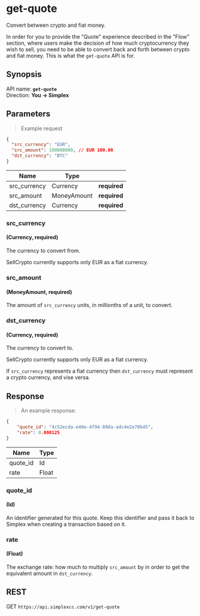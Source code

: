 # get-quote #

Convert between crypto and fiat money.

In order for you to provide the "Quote" experience described in the "Flow" section, where users make the decision of how much cryptocurrency they wish to sell, you need to be able to convert back and forth between crypto and fiat money. This is what the `get-quote` API is for.

## Synopsis ##

API name: **`get-quote`**  
Direction: **You &rarr; Simplex**

## Parameters ##

> Example request

```json
{
  "src_currency": "EUR",
  "src_amount": 100000000, // EUR 100.00
  "dst_currency": "BTC"
}
```

Name         | Type        |   |
-------------| ----------- | - |
src_currency | Currency    | **required**
src_amount   | MoneyAmount | **required**
dst_currency | Currency    | **required**

### src_currency ###
#### (Currency, **required**)

The currency to convert from.

<aside class="notice">
SellCrypto currently supports only EUR as a fiat currency.
</aside>

### src_amount ###
#### (MoneyAmount, **required**)

The amount of `src_currency` units, in millionths of a unit, to convert.

### dst_currency ###
#### (Currency, **required**)

The currency to convert to.

<aside class="notice">
SellCrypto currently supports only EUR as a fiat currency.
</aside>

If `src_currency` represents a fiat currency then `dst_currency` must represent a crypto currency, and vise versa.

## Response ##

> An example response:

```json
{
    "quote_id": "4c52ecda-e40e-4f94-89da-adc4e2e78b45",
    "rate": 0.000125
}
```

Name     | Type
-------- | ----
quote_id | Id
rate     | Float

### quote_id ###
#### (Id)

An identifier generated for this quote. Keep this identifier and pass it back to Simplex when creating a transaction based on it.

### rate ###
#### (Float)

The exchange rate: how much to multiply `src_amount` by in order to get the equivalent amount in `dst_currency`.

## REST ##

<span class="http-verb http-get">GET</span> `https://api.simplexcc.com/v1/get-quote`

[modeline]: # ( vim: set ts=2 sw=2 expandtab wrap linebreak: )
